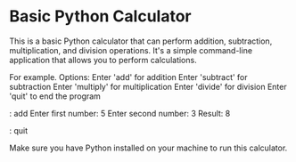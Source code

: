 # Basic Python Calculator

This is a basic Python calculator that can perform addition, subtraction, multiplication, and division operations. It's a simple command-line application that allows you to perform calculations.

For example.
Options:
Enter 'add' for addition
Enter 'subtract' for subtraction
Enter 'multiply' for multiplication
Enter 'divide' for division
Enter 'quit' to end the program

: add
Enter first number: 5
Enter second number: 3
Result: 8

: quit


Make sure you have Python installed on your machine to run this calculator.
